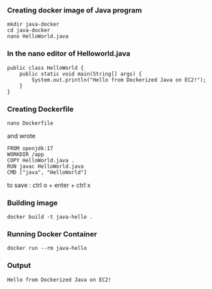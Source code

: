 ### Creating docker image of Java program
```
mkdir java-docker
cd java-docker
nano HelloWorld.java
```

### In the nano editor of Helloworld.java

```
public class HelloWorld {
    public static void main(String[] args) {
        System.out.println("Hello from Dockerized Java on EC2!");
    }
}
```
### Creating Dockerfile
```
nano Dockerfile 
```
and wrote
```
FROM openjdk:17
WORKDIR /app
COPY HelloWorld.java .
RUN javac HelloWorld.java
CMD ["java", "HelloWorld"]
```
to save : ctrl o + enter + ctrl x

### Building image
```
docker build -t java-hello .
```
### Running Docker Container
```
docker run --rm java-hello
```
### Output
```
Hello from Dockerized Java on EC2!
```
